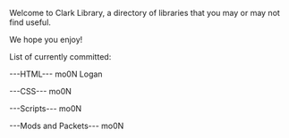 Welcome to Clark Library, a directory of libraries that you may or may not find useful.

We hope you enjoy!

List of currently committed:

---HTML---
mo0N
Logan

---CSS---
mo0N

---Scripts---
mo0N

---Mods and Packets---
mo0N
